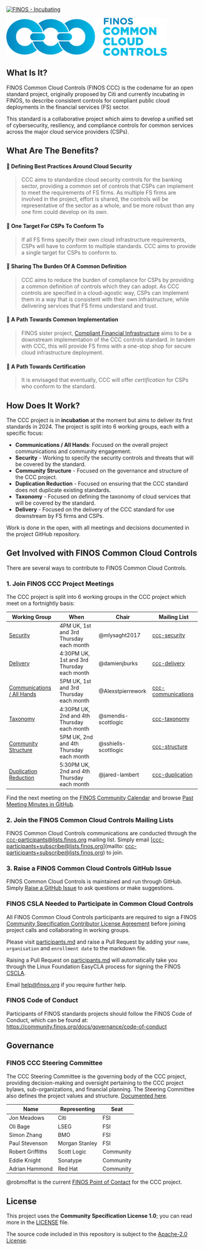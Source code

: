 [![FINOS - Incubating](https://cdn.jsdelivr.net/gh/finos/contrib-toolbox@master/images/badge-incubating.svg)](https://finosfoundation.atlassian.net/wiki/display/FINOS/Incubating)

<img height="100px" src="https://github.com/finos/branding/blob/master/project-logos/active-project-logos/FINOS%20Common%20Cloud%20Controls%20Logo/Horizontal/2023_FinosCCC_Horizontal.svg?raw=true"/>

## What Is It?

FINOS Common Cloud Controls (FINOS CCC) is the codename for an open standard project, originally proposed by Citi and currently incubating in FINOS, to describe consistent controls for compliant public cloud deployments in the financial services (FS) sector.

This standard is a collaborative project which aims to develop a unified set of cybersecurity, resiliency, and compliance controls for common services across the major cloud service providers (CSPs).

## What Are The Benefits?

#### 💯 Defining Best Practices Around Cloud Security

> CCC aims to standardize cloud security controls for the banking sector, providing a common set of controls that CSPs can implement to meet the requirements of FS firms. As multiple FS firms are involved in the project, effort is shared, the controls will be representative of the sector as a whole, and be more robust than any one firm could develop on its own.

#### 🎯 One Target For CSPs To Conform To

> If all FS firms specify their own cloud infrastructure requirements, CSPs will have to conform to multiple standards. CCC aims to provide a single target for CSPs to conform to.

#### 🎒 Sharing The Burden Of A Common Definition

> CCC aims to reduce the burden of compliance for CSPs by providing a common definition of controls which they can adopt. As CCC controls are specified in a cloud-agostic way, CSPs can implement them in a way that is consistent with their own infrastructure, while delivering services that FS firms understand and trust.

#### 🧭 A Path Towards Common Implementation

> FINOS sister project, [Compliant Financial Infrastructure](https://github.com/finos/compliant-financial-infrastructure) aims to be a downstream implementation of the CCC controls standard. In tandem with CCC, this will provide FS firms with a one-stop shop for secure cloud infrastructure deployment.

#### 🥇 A Path Towards Certification

> It is envisaged that eventually, CCC will offer _certification_ for CSPs who conform to the standard.

## How Does It Work?

The CCC project is in **incubation** at the moment but aims to deliver its first standards in 2024. The project is split into 6 working groups, each with a specific focus:

- **Communications / All Hands**: Focused on the overall project communications and community engagement.
- **Security** - Working to specify the security controls and threats that will be covered by the standard.
- **Community Structure** - Focused on the governance and structure of the CCC project.
- **Duplication Reduction** - Focused on ensuring that the CCC standard does not duplicate existing standards.
- **Taxonomy** - Focused on defining the taxonomy of cloud services that will be covered by the standard.
- **Delivery** - Focused on the delivery of the CCC standard for use downstream by FS firms and CSPs.

Work is done in the open, with all meetings and decisions documented in the project GitHub repository.

## Get Involved with FINOS Common Cloud Controls

There are several ways to contribute to FINOS Common Cloud Controls.

### 1. Join FINOS CCC Project Meetings

The CCC project is split into 6 working groups in the CCC project which meet on a fortnightly basis:

| Working Group | When | Chair | Mailing List |
| --- | --- | --- | --- |
| [Security](/docs/governance/working-groups/security/charter.md) | 4PM UK, 1st and 3rd Thursday each month | @mlysaght2017 | [ccc-security](mailto:ccc-security+subscribe@lists.finos.org) |
| [Delivery](/docs/governance/working-groups/delivery/charter.md) | 4:30PM UK, 1st and 3rd Thursday each month | @damienjburks | [ccc-delivery](mailto:ccc-delivery+subscribe@lists.finos.org) |
| [Communications / All Hands](/docs/governance/working-groups/communications/charter.md) | 5PM UK, 1st and 3rd Thursday each month | @Alexstpierrework | [ccc-communications](mailto:ccc-communications+subscribe@lists.finos.org) |
| [Taxonomy](/docs/governance/working-groups/taxonomy/charter.md) | 4:30PM UK, 2nd and 4th Thursday each month | @smendis-scottlogic | [ccc-taxonomy](mailto:ccc-taxonomy+subscribe@lists.finos.org) |
| [Community Structure](/docs/governance/working-groups/community-structure/charter.md) | 5PM UK, 2nd and 4th Thursday each month | @sshiells-scottlogic | [ccc-structure](mailto:ccc-structure+subscribe@lists.finos.org) |
| [Duplication Reduction](/docs/governance/working-groups/duplication-reduction/charter.md) | 5:30PM UK, 2nd and 4th Thursday each month | @jared-lambert | [ccc-duplication](mailto:ccc-duplication-reduction@lists.finos.org) |

Find the next meeting on the [FINOS Community Calendar](https://finos.org/calendar) and browse [Past Meeting Minutes in GitHub](https://github.com/finos/common-cloud-controls/labels/meeting).

### 2. Join the FINOS Common Cloud Controls Mailing Lists

FINOS Common Cloud Controls communications are conducted through the ccc-participants@lists.finos.org mailing list. Simply email [ccc-participants+subscribe@lists.finos.org](mailto: ccc-participants+subscribe@lists.finos.org) to join.


### 3. Raise a FINOS Common Cloud Controls GitHub Issue

FINOS Common Cloud Controls is maintained and run through GitHub. Simply [Raise a GitHub Issue](https://github.com/finos/common-cloud-controls/issues/new/choose) to ask questions or make suggestions.

### FINOS CSLA Needed to Participate in Common Cloud Controls

All FINOS Common Cloud Controls participants are required to sign a FINOS [Community Specification Contributor License Agreement](https://github.com/finos/standards-project-blueprint/blob/main/governance-documents/Getting%20Started.md#best-practices) before joining project calls and collaborating in working groups.

Please visit [participants.md](participants.md) and raise a Pull Request by adding your `name`, `organisation` and `enrollment date` to the markdown file.

Raising a Pull Request on [participants.md](participants.md) will automatically take you through the Linux Foundation EasyCLA process for signing the FINOS [CSCLA](https://github.com/finos/standards-project-blueprint/blob/main/governance-documents/Getting%20Started.md#best-practices).

Email help@finos.org if you require further help.

### FINOS Code of Conduct

Participants of FINOS standards projects should follow the FINOS Code of Conduct, which can be found at: <https://community.finos.org/docs/governance/code-of-conduct>

## Governance

### FINOS CCC Steering Committee

The CCC Steering Committee is the governing body of the CCC project, providing decision-making and oversight pertaining to the CCC project bylaws, sub-organizations, and financial planning. The Steering Committee also defines the project values and structure. [Documented here](docs/governance/steering/charter.md).

| Name                 | Representing   | Seat      |
| -------------------- | -------------- | --------- |
| Jon Meadows          | Citi           | FSI       |
| Oli Bage             | LSEG           | FSI       |
| Simon Zhang          | BMO            | FSI       |
| Paul Stevenson       | Morgan Stanley | FSI       |
| Robert Griffiths     | Scott Logic    | Community |
| Eddie Knight         | Sonatype       | Community |
| Adrian Hammond       | Red Hat        | Community |

@robmoffat is the current [FINOS Point of Contact](docs/governance/finos-poc.md) for the CCC project.

## License

This project uses the **Community Specification License 1.0**; you can read more in the [LICENSE](LICENSE) file.

The source code included in this repository is subject to the [Apache-2.0 License](https://www.apache.org/licenses/LICENSE-2.0).
